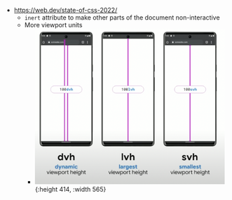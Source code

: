 - https://web.dev/state-of-css-2022/
	- `inert` attribute to make other parts of the document non-interactive
	- More viewport units
		- ![image.png](../assets/image_1653367947502_0.png){:height 414, :width 565}